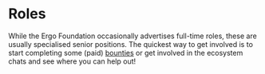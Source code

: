 # Roles


While the Ergo Foundation occasionally advertises full-time roles, these are usually specialised senior positions. The quickest way to get involved is to start completing some (paid) [bounties](https://github.com/ergoplatform/grow-ergo/) or get involved in the ecosystem chats and see where you can help out!
